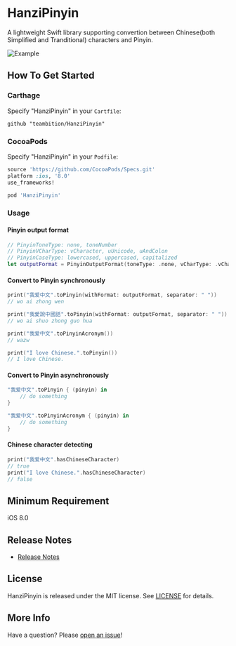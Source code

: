 # HanziPinyin
A lightweight Swift library supporting convertion between Chinese(both Simplified and Tranditional) characters and Pinyin.

![Example](Gif/HanziPinyinExample.gif "HanziPinyinExample")

## How To Get Started
### Carthage
Specify "HanziPinyin" in your ```Cartfile```:
```ogdl 
github "teambition/HanziPinyin"
```

### CocoaPods
Specify "HanziPinyin" in your ```Podfile```:
```ruby 
source 'https://github.com/CocoaPods/Specs.git'
platform :ios, '8.0'
use_frameworks!

pod 'HanziPinyin'
```

### Usage
#### Pinyin output format
```swift
// PinyinToneType: none, toneNumber
// PinyinVCharType: vCharacter, uUnicode, uAndColon
// PinyinCaseType: lowercased, uppercased, capitalized
let outputFormat = PinyinOutputFormat(toneType: .none, vCharType: .vCharacter, caseType: .lowercased)
```
####  Convert to Pinyin synchronously
```swift
print("我爱中文".toPinyin(withFormat: outputFormat, separator: " "))
// wo ai zhong wen

print("我愛說中國話".toPinyin(withFormat: outputFormat, separator: " "))
// wo ai shuo zhong guo hua

print("我爱中文".toPinyinAcronym())
// wazw

print("I love Chinese.".toPinyin())
// I love Chinese.
```

####  Convert to Pinyin asynchronously
```swift
"我爱中文".toPinyin { (pinyin) in
    // do something
}

"我爱中文".toPinyinAcronym { (pinyin) in
    // do something
}
```

####  Chinese character detecting
```swift
print("我爱中文".hasChineseCharacter)
// true
print("I love Chinese.".hasChineseCharacter)
// false
```

## Minimum Requirement
iOS 8.0

## Release Notes
* [Release Notes](https://github.com/teambition/HanziPinyin/releases)

## License
HanziPinyin is released under the MIT license. See [LICENSE](https://github.com/teambition/HanziPinyin/blob/master/LICENSE.md) for details.

## More Info
Have a question? Please [open an issue](https://github.com/teambition/HanziPinyin/issues/new)!
